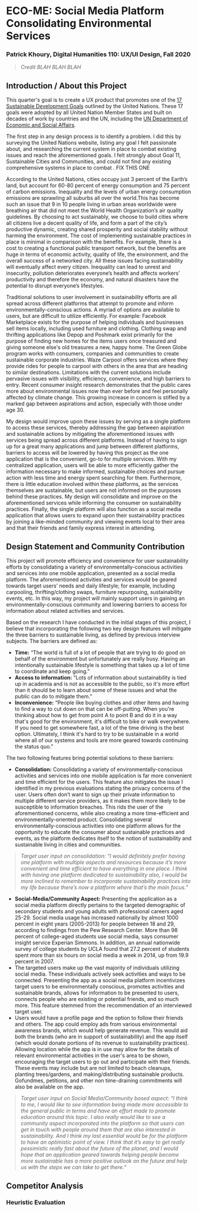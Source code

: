 # ECO-ME: Social Media Platform Consolidating Environmental Services

### Patrick Khoury, Digital Humanities 110: UX/UI Design, Fall 2020

> *Credit BLAH BLAH BLAH*

## Introduction / About this Project

This quarter's goal is to create a UX product that promotes one of the [17 Sustainable Development Goals](https://sdgs.un.org/goals) outlined by the United Nations. These 17 goals were adopted by all United Nation Member States and built on decades of work by countries and the UN, including the [UN Department of Economic and Social Affairs](https://sdgs.un.org/).  

The first step in any design process is to identify a problem. I did this by surveying the United Nations website, listing any goal I felt passionate about, and researching the current system in place to combat existing issues and reach the aforementioned goals. I felt strongly about Goal 11, Sustainable Cities and Communities, and could not find any existing comprehensive systems in place to combat . FIX THIS ONE

According to the United Nations, cities occupy just 3 percent of the Earth’s land, but account for 60-80 percent of energy consumption and 75 percent of carbon emissions. Inequality and the levels of urban energy consumption emissions are sprawling all suburbs all over the world.This has become such an issue that 9 in 10 people living in urban areas worldwide were breathing air that did not meet the World Health Organization’s air quality guidelines. By choosing to act sustainably, we choose to build cities where all citizens live a decent quality of life, and form a part of the city’s productive dynamic, creating shared prosperity and social stability without harming the environment. The cost of implementing sustainable practices in place is minimal in comparison with the benefits. For example, there is a cost to creating a functional public transport network, but the benefits are huge in terms of economic activity, quality of life, the environment, and the overall success of a networked city. All these issues facing sustainability will eventually affect every citizen. Inequality can lead to unrest and insecurity, pollution deteriorates everyone’s health and affects workers’ productivity and therefore the economy, and natural disasters have the potential to disrupt everyone’s lifestyles.

Traditional solutions to user involvement in sustainability efforts are all spread across different platforms that attempt to promote and inform environmentally-conscious actions. A myriad of options are available to users, but are difficult to utilize efficiently. For example: Facebook Marketplace exists for the purpose of helping individuals and businesses sell items locally, including used furniture and clothing. Clothing swap and thrifting applications like Depop and Poshmark exist primarily for the purpose of finding new homes for the items users once treasured and giving someone else's old treasures a new, happy home. The Green Globe program works with consumers, companies and communities to create sustainable corporate industries. Waze Carpool offers services where they provide rides for people to carpool with others in the area that are heading to similar destinations. Limitations with the current solutions include pervasive issues with visibility, efficiency, convenience, and high barriers to entry. Recent consumer insight research demonstrates that the public cares more about environmental issues now than ever before and feel personally affected by climate change. This growing increase in concern is stifled by a marked gap between aspirations and action, especially with those under age 30. 

My design would improve upon these issues by serving as a single platform to access these services, thereby addressing the gap between aspiration and sustainable actions by mitigating the aforementioned issues with services being spread across different platforms. Instead of having to sign up for a great many applications and jump between different platforms, barriers to access will be lowered by having this project as the one application that is the convenient, go-to for multiple services. With my centralized application, users will be able to more efficiently gather the information necessary to make informed, sustainable choices and pursue action with less time and energy spent searching for them. Furthermore, there is little education involved within these platforms, as the services themselves are sustainable, but users are not informed on the purposes behind these practices. My design will consolidate and improve on the aforementioned services while informing the consumer on sustainability practices. Finally, the single platform will also function as a social media application that allows users to expand upon their sustainability practices by joining a like-minded community and viewing events local to their area and that their friends and family express interest in attending.

## Design Statement and Community Contribution

This project will promote efficiency and convenience for user sustainability efforts by consolidating a variety of environmentally-conscious activities and services into one mobile application, presented as a social media platform. The aforementioned activities and services would be geared towards target users’ needs and daily lifestyle; for example, including carpooling, thrifting/clothing swaps, furniture repurposing, sustainability events, etc. In this way, my project will mainly support users in gaining an environmentally-conscious community and lowering barriers to access for information about related activities and services.

Based on the research I have conducted in the initial stages of this project, I believe that incorporating the following two key design features will mitigate the three barriers to sustainable living, as defined by previous interview subjects. The barriers are defined as:

* **Time:** “The world is full of a lot of people that are trying to do good on behalf of the environment but unfortunately are really busy. Having an intentionally sustainable lifestyle is something that takes up a lot of time to coordinate and keep going.”
* **Access to information:** “Lots of information about sustainability is tied up in academia and is not as accessible to the public, so it's more effort than it should be to learn about some of these issues and what the public can do to mitigate them.”
* **Inconvenience:** “People like buying clothes and other items and having to find a way to cut down on that can be off-putting.  When you're thinking about how to get from point A to point B and do it in a way that's good for the environment, it's difficult to bike or walk everywhere. If you need to get somewhere fast, a lot of the time driving is the best option. Ultimately, I think it's hard to try to be sustainable in a world where all of our systems and tools are more geared towards continuing the status quo.”

The two following features bring potential solutions to these barriers:

* **Consolidation:** Consolidating a variety of environmentally-conscious activities and services into one mobile application is far more convenient and time efficient for the users. This feature also mitigates the issue I identified in my previous evaluations stating the privacy concerns of the user. Users often don’t want to sign up their private information to multiple different service providers, as it makes them more likely to be susceptible to information breaches. This rids the user of the aforementioned concerns, while also creating a more time-efficient and environmentally-oriented product. Consolidating several environmentally-conscious activities into one platform allows for the opportunity to educate the consumer about sustainable practices and events, as the platform dedicates itself to the notion of sustainability and sustainable living in cities and communities.
> *Target user input on consolidation: “I would definitely prefer having one platform with multiple aspects and resources because it’s more convenient and time efficient to have everything in one place. I think with having one platform dedicated to sustainability also, I would be more inclined to remember to incorporate sustainability practices into my life because there’s now a platform where that’s the main focus.”*


* **Social-Media/Community Aspect:** Presenting the application as a social media platform directly pertains to the targeted demographic of secondary students and young adults with professional careers aged 25-29. Social media usage has increased nationally by almost 1000 percent in eight years (2005-2013) for people between 18 and 29, according to findings from the Pew Research Center. More than 98 percent of college-aged students use social media, says consumer insight service Experian Simmons. In addition, an annual nationwide survey of college students by UCLA found that 27.2 percent of students spent more than six hours on social media a week in 2014, up from 19.9 percent in 2007. 
* The targeted users make up the vast majority of individuals utilizing social media. These individuals actively seek activities and ways to be connected. Presenting the app as a social media platform incentivizes target users to be environmentally conscious, promotes activities and sustainable brands, allows for information to be presented to users, connects people who are existing or potential friends, and so much more. This feature stemmed from the recommendation of an interviewed target user.
* Users would have a profile page and the option to follow their friends and others. The app could employ ads from various environmental awareness brands, which would help generate revenue. This would aid both the brands (who are in support of sustainability) and the app itself (which would donate portions of its revenue to sustainability practices). Allowing location while the app is in use may allow for the details of relevant environmental activities in the user's area to be shown, encouraging the target users to go out and participate with their friends. These events may include but are not limited to beach cleanups, planting trees/gardens, and making/distributing sustainable products. Gofundmes, petitions, and other non time-draining commitments will also be available on the app.
> *Target user input on Social Media/Community based aspect: “I think to me, I would like to see information being made more accessible to the general public in terms and have an effort made to promote education around this topic. I also really would like to see a community aspect incorporated into the platform so that users can get in touch with people around them that are also interested in sustainability. And I think my last essential would be for the platform to have an optimistic point of view. I think that it’s easy to get really pessimistic really fast about the future of the planet, and I would hope that an application geared towards helping people become more sustainable has a more positive outlook on the future and help us with the steps we can take to get there.”*

## Competitor Analysis

### Heuristic Evaluation 



